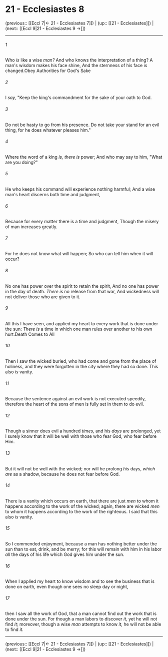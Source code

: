 # 21 - Ecclesiastes 8

(previous:: [[Eccl 7|← 21 - Ecclesiastes 7]]) | (up:: [[21 - Ecclesiastes]]) | (next:: [[Eccl 9|21 - Ecclesiastes 9 →]])

***


###### 1 
Who _is_ like a wise _man?_ And who knows the interpretation of a thing? A man's wisdom makes his face shine, And the sternness of his face is changed.Obey Authorities for God's Sake 

###### 2 
I _say,_ "Keep the king's commandment for the sake of your oath to God. 

###### 3 
Do not be hasty to go from his presence. Do not take your stand for an evil thing, for he does whatever pleases him." 

###### 4 
Where the word of a king _is, there is_ power; And who may say to him, "What are you doing?" 

###### 5 
He who keeps his command will experience nothing harmful; And a wise man's heart discerns both time and judgment, 

###### 6 
Because for every matter there is a time and judgment, Though the misery of man increases greatly. 

###### 7 
For he does not know what will happen; So who can tell him when it will occur? 

###### 8 
No one has power over the spirit to retain the spirit, And no one has power in the day of death. _There is_ no release from that war, And wickedness will not deliver those who are given to it. 

###### 9 
All this I have seen, and applied my heart to every work that is done under the sun: _There is_ a time in which one man rules over another to his own hurt.Death Comes to All 

###### 10 
Then I saw the wicked buried, who had come and gone from the place of holiness, and they were forgotten in the city where they had so done. This also _is_ vanity. 

###### 11 
Because the sentence against an evil work is not executed speedily, therefore the heart of the sons of men is fully set in them to do evil. 

###### 12 
Though a sinner does evil a hundred _times,_ and his _days_ are prolonged, yet I surely know that it will be well with those who fear God, who fear before Him. 

###### 13 
But it will not be well with the wicked; nor will he prolong _his_ days, _which are_ as a shadow, because he does not fear before God. 

###### 14 
There is a vanity which occurs on earth, that there are just _men_ to whom it happens according to the work of the wicked; again, there are wicked _men_ to whom it happens according to the work of the righteous. I said that this also _is_ vanity. 

###### 15 
So I commended enjoyment, because a man has nothing better under the sun than to eat, drink, and be merry; for this will remain with him in his labor _all_ the days of his life which God gives him under the sun. 

###### 16 
When I applied my heart to know wisdom and to see the business that is done on earth, even though one sees no sleep day or night, 

###### 17 
then I saw all the work of God, that a man cannot find out the work that is done under the sun. For though a man labors to discover _it,_ yet he will not find _it;_ moreover, though a wise _man_ attempts to know _it,_ he will not be able to find _it._

***

(previous:: [[Eccl 7|← 21 - Ecclesiastes 7]]) | (up:: [[21 - Ecclesiastes]]) | (next:: [[Eccl 9|21 - Ecclesiastes 9 →]])
